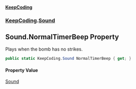#### [KeepCoding](index.md 'index')
### [KeepCoding](KeepCoding.md 'KeepCoding').[Sound](Sound.md 'KeepCoding.Sound')
## Sound.NormalTimerBeep Property
Plays when the bomb has no strikes.  
```csharp
public static KeepCoding.Sound NormalTimerBeep { get; }
```
#### Property Value
[Sound](Sound.md 'KeepCoding.Sound')
